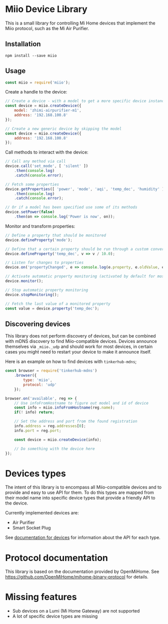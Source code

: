 # Miio Device Library

This is a small library for controlling Mi Home devices that implement the Miio
protocol, such as the Mi Air Purifier.

## Installation

```
npm install --save miio
```

## Usage

```javascript
const miio = require('miio');
```

Create a handle to the device:

```javascript
// Create a device - with a model to get a more specific device instance
const device = miio.createDevice({
	model: 'zhimi-airpurifier-m1',
	address: '192.168.100.8'
});

// Create a new generic device by skipping the model
const device = miio.createDevice({
	address: '192.168.100.8'
});
```

Call methods to interact with the device:

```javascript
// Call any method via call
device.call('set_mode', [ 'silent' ])
	.then(console.log)
	.catch(console.error);

// Fetch some properties
device.getProperties([ 'power', 'mode', 'aqi', 'temp_dec', 'humidity' ])
	.then(console.log)
	.catch(console.error);

// Or if a model has been specified use some of its methods
device.setPower(false)
	.then(on => console.log('Power is now', on));
```

Monitor and transform properties:
```javascript
// Define a property that should be monitored
device.defineProperty('mode');

// Define that a certain property should be run through a custom conversion
device.defineProperty('temp_dec', v => v / 10.0);

// Listen for changes to properties
device.on('propertyChanged', e => console.log(e.property, e.oldValue, e.value));

// Activate automatic property monitoring (activated by default for most devices)
device.monitor();

// Stop automatic property monitoring
device.stopMonitoring();

// Fetch the last value of a monitored property
const value = device.property('temp_dec');
```

## Discovering devices

This library does not perform discovery of devices, but can be combined with
mDNS discovery to find Miio-compatible devices. Devices announce themselves
via `_miio._udp` and should work for most devices, in certain cases you might
need to restart your device to make it announce itself.

Here is an example on how to find devices with `tinkerhub-mdns`;

```javascript
const browser = require('tinkerhub-mdns')
	.browser({
		type: 'miio',
		protocol: 'udp'
	});

browser.on('available', reg => {
	// Use infoFromHostname to figure out model and id of device
	const info = miio.infoFromHostname(reg.name);
	if(! info) return;

	// Set the address and port from the found registration
	info.address = reg.addresses[0];
	info.port = reg.port;

	const device = miio.createDevice(info);

	// Do something with the device here
});
```

# Devices types

The intent of this library is to encompass all Miio-compatible devices and to
provide and easy to use API for them. To do this types are mapped from their
model name into specific device types that provide a friendly API to the device.

Currently implemented devices are:

* Air Purifier
* Smart Socket Plug

See [documentation for devices](devices.md) for information about the API for each
type.

# Protocol documentation

This library is based on the documentation provided by OpenMiHome. See https://github.com/OpenMiHome/mihome-binary-protocol for details.

# Missing features

* Sub devices on a Lumi (Mi Home Gateway) are not supported
* A lot of specific device types are missing

